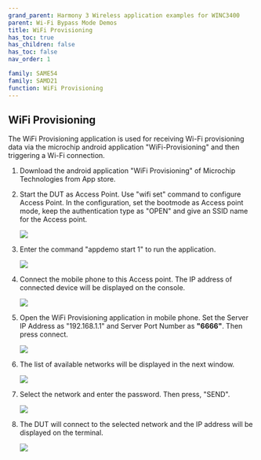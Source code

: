 ```yaml
---
grand_parent: Harmony 3 Wireless application examples for WINC3400
parent: Wi-Fi Bypass Mode Demos
title: WiFi Provisioning
has_toc: true
has_children: false
has_toc: false
nav_order: 1

family: SAME54
family: SAMD21
function: WiFi Provisioning
---
```


## WiFi Provisioning<a name="provdemo"></a>
The WiFi Provisioning application is used for receiving Wi-Fi provisioning data via the microchip android application "WiFi-Provisioning" and then triggering a Wi-Fi connection. 

1. Download the android application "WiFi Provisioning" of Microchip Technologies from App store.

2. Start the DUT as Access Point. Use "wifi set" command to configure Access Point. In the configuration, set the bootmode as Access point mode, keep the authentication type as "OPEN" and give an SSID name for the Access point.

	![](images/wifi_prov_config_cmd.png)

3. Enter the command "appdemo start 1" to run the application.

	![](images/wifi_prov_app_start.png)

4. Connect the mobile phone to this Access point. The IP address of connected device will be displayed on the console.

	![](images/wifi_prov_app_connected.png)

5. Open the WiFi Provisioning application in mobile phone. Set the Server IP Address as "192.168.1.1" and Server Port Number
 as **"6666"**. Then press connect.

	![](images/wif_prov_app_1.png)

6. The list of available networks will be displayed in the next window.

	![](images/wif_prov_app_2.png)

7. Select the network and enter the password. Then press, "SEND".

	![](images/wifi_prov_app_3.png)

8. The DUT will connect to the selected network and the IP address will be displayed on the terminal.

	![](images/wifi_prov_app.png)


